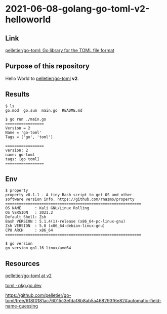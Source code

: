 # 2021-06-08-golang-go-toml-v2-helloworld

## Link

[pelletier/go-toml: Go library for the TOML file format](https://github.com/pelletier/go-toml/tree/master)

## Purpose of this repository

Hello World to [pelletier/go-toml](https://github.com/pelletier/go-toml) **v2**.

## Results

```console
$ ls
go.mod  go.sum  main.go  README.md

$ go run ./main.go
=================
Version = 2
Name = 'go-toml'
Tags = ['go', 'toml']

=================
version: 2
name: go-toml
tags: [go toml]
=================
```

## Env

```console
$ property
property v0.1.1 - A tiny Bash script to get OS and other
software version info. https://github.com/rnazmo/property
============================================================
OS NAME      : Kali GNU/Linux Rolling
OS VERSION   : 2021.2
Default Shell: Zsh
Bash VERSION : 5.1.4(1)-release (x86_64-pc-linux-gnu)
Zsh VERSION  : 5.8 (x86_64-debian-linux-gnu)
CPU ARCH     : x86_64
============================================================

$ go version
go version go1.16 linux/amd64
```

## Resources

[pelletier/go-toml at v2](https://github.com/pelletier/go-toml/tree/v2)

[toml · pkg.go.dev](https://pkg.go.dev/github.com/pelletier/go-toml/v2)

https://github.com/pelletier/go-toml/tree/618f0181ac76015c3efdaf8b8ab5a468293f6e82#automatic-field-name-guessing
